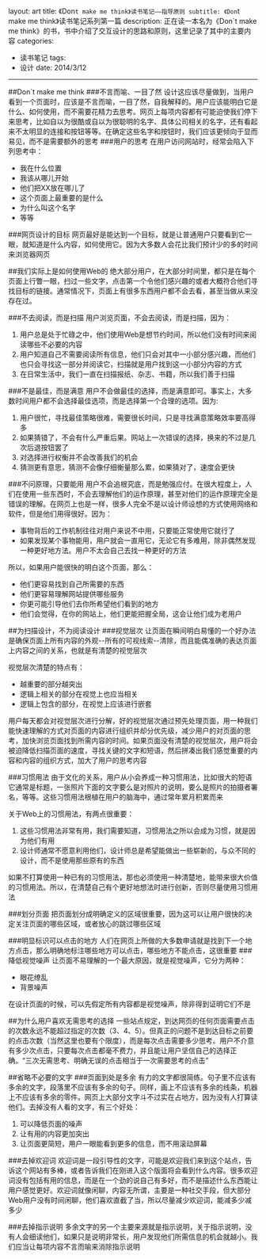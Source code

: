layout: art
title: 《Don`t make me think》读书笔记——指导原则
subtitle: 《Don`t make me think》读书笔记系列第一篇
description: 正在读一本名为《Don`t make me think》的书，书中介绍了交互设计的思路和原则，这里记录了其中的主要内容
categories: 
- 读书笔记
tags: 
- 设计
date: 2014/3/12
---

##Don\`t make me think
###不言而喻、一目了然
设计这应该尽量做到，当用户看到一个页面时，应该是不言而喻，一目了然，自我解释的。用户应该能明白它是什么、如何使用，而不需要花精力去思考。网页上每项内容都有可能迫使我们停下来思考，比如自以为很酷或自以为很聪明的名字、具体公司相关的名字，还有看起来不太明显的连接和按钮等等。在确定这些名字和按钮时，我们应该更倾向于显而易见，而不是需要额外的思考
###用户的思考
在用户访问网站时，经常会陷入下列思考中：
* 我在什么位置
* 我该从哪儿开始
* 他们把XX放在哪儿了
* 这个页面上最重要的是什么
* 为什么叫这个名字
* 等等

###网页设计的目标
网页最好是能达到一个目标，就是让普通用户只要看到它一眼，就知道是什么内容，如何使用它。因为大多数人会花比我们预计少的多的时间来浏览器网页

##我们实际上是如何使用Web的
绝大部分用户，在大部分时间里，都只是在每个页面上行瞥一眼，扫过一些文字，点击第一个令他们感兴趣的或者大概符合他们寻找目标的链接。通常情况下，页面上有很多东西用户都不会去看，甚至当做从来没存在过。

###不去阅读，而是扫描
用户浏览页面，不会去阅读，而是扫描，因为：
1. 用户总是处于忙碌之中，他们使用Web是想节约时间，所以他们没有时间来阅读哪些不必要的内容
2. 用户知道自己不需要阅读所有信息，他们只会对其中一小部分感兴趣，而他们也只会寻找这一部分并阅读它，扫描就是用户找到这一小部分内容的方式
3. 在日常生活中，我们一直在扫描报纸、杂志、书籍，所以我们善于扫描

###不是最佳，而是满意
用户不会做最佳的选择，而是满意即可。事实上，大多数时间用户都不会选择最佳选项，而是选择第一个合理的选项。因为:
1. 用户很忙，寻找最佳策略很难，需要很长时间，只是寻找满意策略效率要高得多
2. 如果猜错了，不会有什么严重后果。网站上一次错误的选择，换来的不过是几次后退按钮罢了
3. 对选择进行权衡并不会改善我们的机会
4. 猜测更有意思，猜测不会像仔细衡量那么累，如果猜对了，速度会更快

###不问原理，只要能用
用户不会追根究底，而是勉强应付。在很大程度上，人们在使用一些东西时，不会去理解他们的运作原理，甚至对他们的运作原理完全是错误的理解。在网页上也是一样，很多人完全不是以设计师设想的方式使用网络和软件，但是他们用得很好。因为：
* 事物背后的工作机制往往对用户来说不中用，只要能正常使用它就行了
* 如果发现某个事物能用，用户就会一直用它，无论它有多难用，除非偶然发现一种更好地方法。用户不太会自己去找一种更好的方法

所以，如果用户能很快的明白这个页面，那么：
* 他们更容易找到自己所需要的东西
* 他们更容易理解网站提供哪些服务
* 你更可能引导他们去你所希望他们看到的地方
* 他们会觉得，在你的网站上，他们更能把握全局，这会让他们成为老用户

##为扫描设计，不为阅读设计
###视觉层次
让页面在瞬间明白易懂的一个好办法是确保页面上所有内容的外观--所有的可视线索--清除，而且能偶准确的表达页面上内容之间的关系，也就是有清楚的视觉层次

视觉层次清楚的特点有：
* 越重要的部分越突出
* 逻辑上相关的部分在视觉上也应当相关
* 逻辑上包含的部分，在视觉上应该进行嵌套

用户每天都会对视觉层次进行分解，好的视觉层次通过预先处理页面，用一种我们能快速理解的方式对页面的内容进行组织并却分优先级，减少用户的对页面的思考，加快浏览页面找到所需内容的时间。如果页面没有清楚的视觉层次，用户将会被迫降低扫描页面的速度，寻找关键的文字和短语，然后拼凑出我们感觉重要的内容和内容的组织方式，加大了用户的思考内容

###习惯用法
由于文化的关系，用户从小会养成一种习惯用法，比如很大的短语它通常是标题，一张照片下面的文字要么是对照片的说明，要么是照片的拍摄者署名，等等。这些习惯用法根植在用户的脑海中，通过常年累月积累而来

关于Web上的习惯用法，有两点很重要：
1. 这些习惯用法非常有用，我们需要知道，习惯用法之所以会成为习惯，就是因为他们有用
2. 设计师通常不愿意利用他们，设计师总是希望能做出一些崭新的，与众不同的设计，而不是使用那些原有的东西

如果不打算使用一种已有的习惯用法，那也必须使用一种清楚地，能带来很大价值的习惯用法。所以，在清楚自己有个更好地想法时进行创新，否则尽量使用习惯用法

###划分页面
把页面划分成明确定义的区域很重要，因为这可以让用户很快的决定关注页面的哪些区域，或者放心的跳过哪些区域

###明显标识可以点击的地方
人们在网页上所做的大多数申请就是找到下一个地方点击，那么明确地标注哪些地方可以点击，哪些地方不能点击，这很重要
###降低视觉噪声
让页面不易理解的一个最大原因，就是视觉噪声，它分为两种：
* 眼花缭乱
* 背景噪声

在设计页面的时候，可以先假定所有内容都是视觉噪声，除非得到证明它们不是

##为什么用户喜欢无需思考的选择
一些站点规定，到达网页的任何页面需要点击的次数永远不能超过指定的次数（3、4、5）。但真正的问题不是到达目标之前要的点击次数（当然这里也要有个限度），而是每次点击需要多少思考。用户不介意有多少次点击，只要每次点击都毫不费力，并且能让用户坚信自己的选择正确。“三次无需思考、明确无误的点击相当于一次需要思考的点击”

##省略不必要的文字
###页面到处是多余
有力的文字都很简练。句子里不应该有多余的文字，段落里不应该有多余的句子。同样，画上不应该有多余的线条，机器上不应该有多余的零件。网页上大部分文字斗不过实在占地方，因为没有人打算读他们。去掉没有人看的文字，有三个好处：
1. 可以降低页面的噪声
2. 让有用的内容更加突出
3. 让页面更简短，用户一眼能看到更多的信息，而不用滚动屏幕

###去掉欢迎词
欢迎词是一段引导性的文字，可能是欢迎我们来到这个站点，告诉这个网站有多棒，或者告诉我们在刚进入这个版面将会看到什么内容。很多欢迎词没有包括有用的信息，而是在一个劲的说自己有多好，而不是描述什么东西能让用户感觉更好。欢迎词就像闲聊，内容无所谓，主要是一种社交手段，但大部分Web用户没有时间闲聊，他们喜欢直截了当，所以尽量减少欢迎词，能减多少减多少

###去掉指示说明
多余文字的另一个主要来源就是指示说明，关于指示说明，没有人会细读他们，如果只是说明非常长，用户发现他们所需信息的机会就越小。我们应当让每项内容不言而喻来消除指示说明
